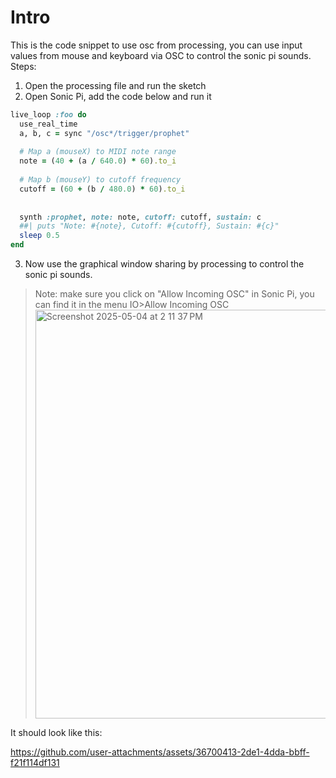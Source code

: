 # Intro
This is the code snippet to use osc from processing, you can use input values from mouse and keyboard via OSC to control the sonic pi sounds. 
Steps: 
1. Open the processing file and run the sketch
2. Open Sonic Pi, add the code below and run it

```ruby
live_loop :foo do
  use_real_time
  a, b, c = sync "/osc*/trigger/prophet"
  
  # Map a (mouseX) to MIDI note range
  note = (40 + (a / 640.0) * 60).to_i
  
  # Map b (mouseY) to cutoff frequency
  cutoff = (60 + (b / 480.0) * 60).to_i
  
  
  synth :prophet, note: note, cutoff: cutoff, sustain: c
  ##| puts "Note: #{note}, Cutoff: #{cutoff}, Sustain: #{c}"
  sleep 0.5
end
```

3. Now use the graphical window sharing by processing to control the sonic pi sounds.

> Note: make sure you click on "Allow Incoming OSC" in Sonic Pi, you can find it in the menu IO>Allow Incoming OSC
> <img width="654" alt="Screenshot 2025-05-04 at 2 11 37 PM" src="https://github.com/user-attachments/assets/a307f417-901f-4371-acb6-07b46ab4801a" />


It should look like this: 



https://github.com/user-attachments/assets/36700413-2de1-4dda-bbff-f21f114df131


